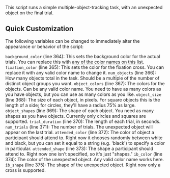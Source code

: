 This script runs a simple multiple-object-tracking task, with an unexpected object on the final trial.

## Quick Customization

The following variables can be changed to immediately alter the appearance or behavior of the script:

`background_color` (line 364): This sets the background color for the actual trials. You can replace this with [any of the color names on this list](https://htmlcolorcodes.com/color-names/).
`fixation_color` (line 365): This sets the color for the fixation cross. You can replace it with any valid color name to change it.
`num_objects` (line 366): How many objects total in the task. Should be a multiple of the number of distinct object groups you want.
`object_colors` (line 367): The colors for the objects. Can be any valid color name. You need to have as many colors as you have objects, but you can use as many colors as you like.
`object_size` (line 368): The size of each object, in pixels. For square objects this is the length of a side; for circles, they'll have a radius 75% as large.
`object_shapes` (line 369): The shape of each object. You need as many shapes as you have objects. Currently only circles and squares are supported.
`trial_duration` (line 370): The length of each trial, in seconds.
`num_trials` (line 371): The number of trials. The unexpected object will appear on the last trial.
`attended_color` (line 372): The color of object a participant should attend to. Right now it chooses randomly between white and black, but you can set it equal to a string (e.g. 'black') to specify a color in particular.
`attended_shape` (line 373): The shape a participant should attend to. Right now one isn't specified, so it's just "shapes."
`ib_color` (line 374): The color of the unexpected object. Any valid color name works here.
`ib_shape` (line 375): The shape of the unexpected object. Right now only a cross is supported.